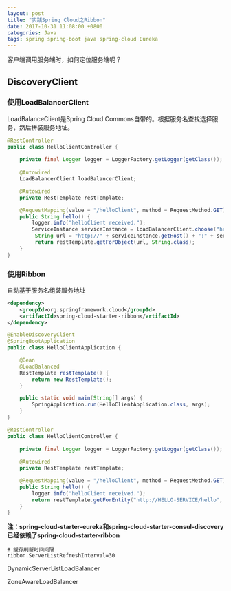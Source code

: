 ```yaml
---
layout: post
title: "实践Spring Cloud之Ribbon"
date: 2017-10-31 11:08:00 +0800
categories: Java
tags: spring spring-boot java spring-cloud Eureka
---
```


客户端调用服务端时，如何定位服务端呢？

## DiscoveryClient



### 使用LoadBalancerClient

LoadBalanceClient是Spring Cloud Commons自带的。根据服务名查找选择服务，然后拼装服务地址。

```java
@RestController
public class HelloClientController {
	
	private final Logger logger = LoggerFactory.getLogger(getClass());
	
	@Autowired
    LoadBalancerClient loadBalancerClient;

	@Autowired
	private RestTemplate restTemplate;

	@RequestMapping(value = "/helloClient", method = RequestMethod.GET)
	public String hello() {
		logger.info("helloClient received.");
		ServiceInstance serviceInstance = loadBalancerClient.choose("hello-service");
         String url = "http://" + serviceInstance.getHost() + ":" + serviceInstance.getPort() + "/hello";
         return restTemplate.getForObject(url, String.class);
	}
}
```

### 使用Ribbon

自动基于服务名组装服务地址

```xml
<dependency>
	<groupId>org.springframework.cloud</groupId>
	<artifactId>spring-cloud-starter-ribbon</artifactId>
</dependency>
```

```java
@EnableDiscoveryClient
@SpringBootApplication
public class HelloClientApplication {

	@Bean
	@LoadBalanced
	RestTemplate restTemplate() {
		return new RestTemplate();
	}

	public static void main(String[] args) {
		SpringApplication.run(HelloClientApplication.class, args);
	}
}
```



```java
@RestController
public class HelloClientController {
	
	private final Logger logger = LoggerFactory.getLogger(getClass());
	
	@Autowired
	private RestTemplate restTemplate;

	@RequestMapping(value = "/helloClient", method = RequestMethod.GET)
	public String hello() {
		logger.info("helloClient received.");
		return restTemplate.getForEntity("http://HELLO-SERVICE/hello", String.class).getBody();
	}
}
```

**注：spring-cloud-starter-eureka和spring-cloud-starter-consul-discovery已经依赖了spring-cloud-starter-ribbon**



```properties
# 缓存刷新时间间隔
ribbon.ServerListRefreshInterval=30
```



DynamicServerListLoadBalancer

ZoneAwareLoadBalancer